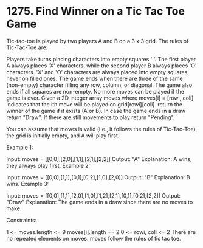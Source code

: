 # 1275. Find Winner on a Tic Tac Toe Game

Tic-tac-toe is played by two players A and B on a 3 x 3 grid. The rules of Tic-Tac-Toe are:

Players take turns placing characters into empty squares ' '.
The first player A always places 'X' characters, while the second player B always places 'O' characters.
'X' and 'O' characters are always placed into empty squares, never on filled ones.
The game ends when there are three of the same (non-empty) character filling any row, column, or diagonal.
The game also ends if all squares are non-empty.
No more moves can be played if the game is over.
Given a 2D integer array moves where moves[i] = [rowi, coli] indicates that the ith move will be played on grid[rowi][coli]. return the winner of the game if it exists (A or B). In case the game ends in a draw return "Draw". If there are still movements to play return "Pending".

You can assume that moves is valid (i.e., it follows the rules of Tic-Tac-Toe), the grid is initially empty, and A will play first.

Example 1:

Input: moves = [[0,0],[2,0],[1,1],[2,1],[2,2]]
Output: "A"
Explanation: A wins, they always play first.
Example 2:

Input: moves = [[0,0],[1,1],[0,1],[0,2],[1,0],[2,0]]
Output: "B"
Explanation: B wins.
Example 3:

Input: moves = [[0,0],[1,1],[2,0],[1,0],[1,2],[2,1],[0,1],[0,2],[2,2]]
Output: "Draw"
Explanation: The game ends in a draw since there are no moves to make.

Constraints:

1 <= moves.length <= 9
moves[i].length == 2
0 <= rowi, coli <= 2
There are no repeated elements on moves.
moves follow the rules of tic tac toe.
